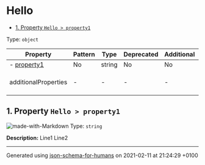 # Hello

- [1. Property `Hello > property1`](#property1)

Type: `object`

| Property | Pattern | Type | Deprecated | Additional | Description |
| -------- | ------- | ---- | ---------- | ---------- | ----------- |
|-  [property1](#property1)|No|string|No| No|Line1 ...|
  | additionalProperties | - | - | - | - |  [![made-with-Markdown](https://img.shields.io/badge/Any%20type-allowed-green)](# "Additional Properties of any type are allowed.") | - |        

## <a name="property1"></a>1. Property `Hello > property1`

![made-with-Markdown](https://img.shields.io/badge/Optional-yellow)
Type: `string`

**Description:** Line1
Line2

----------------------------------------------------------------------------------------------------------------------------
Generated using [json-schema-for-humans](https://github.com/coveooss/json-schema-for-humans) on 2021-02-11 at 21:24:29 +0100
